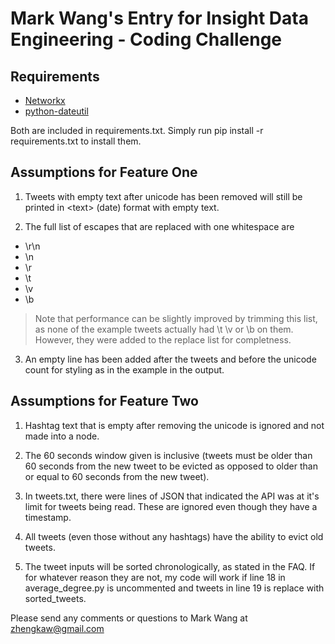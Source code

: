 Mark Wang's Entry for Insight Data Engineering - Coding Challenge
===========================================================
 

## Requirements

* [Networkx](https://networkx.github.io/)
* [python-dateutil](https://pypi.python.org/pypi/python-dateutil)

Both are included in requirements.txt. Simply run pip install -r requirements.txt to install them. 

## Assumptions for Feature One

1. Tweets with empty text after unicode has been removed will still be printed in \<text> (date) format with empty text.

2. The full list of escapes that are replaced with one whitespace are
  * \r\n
  * \n
  * \r
  * \t
  * \v
  * \b

> Note that performance can be slightly improved by trimming this list, as none of the example tweets actually had \t \v or \b on them. However, they were added to the replace list for completness. 

3. An empty line has been added after the tweets and before the unicode count for styling as in the example in the output.

## Assumptions for Feature Two

1. Hashtag text that is empty after removing the unicode is ignored and not made into a node.

2. The 60 seconds window given is inclusive (tweets must be older than 60 seconds from the new tweet to be evicted as opposed to older than or equal to 60 seconds from the new tweet).

3. In tweets.txt, there were lines of JSON that indicated the API was at it's limit for tweets being read. These are ignored even though they have a timestamp.

4. All tweets (even those without any hashtags) have the ability to evict old tweets. 

5. The tweet inputs will be sorted chronologically, as stated in the FAQ. If for whatever reason they are not, my code will work if line 18 in average_degree.py is uncommented and tweets in line 19 is replace with sorted_tweets. 

Please send any comments or questions to Mark Wang at zhengkaw@gmail.com
